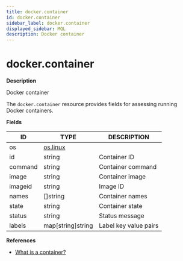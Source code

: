 ```yaml
---
title: docker.container
id: docker.container
sidebar_label: docker.container
displayed_sidebar: MQL
description: Docker container
---
```


# docker.container

**Description**

Docker container

The `docker.container` resource provides fields for assessing running Docker containers.

**Fields**

| ID      | TYPE                    | DESCRIPTION           |
| ------- | ----------------------- | --------------------- |
| os      | [os.linux](os.linux.md) |                       |
| id      | string                  | Container ID          |
| command | string                  | Container command     |
| image   | string                  | Container image       |
| imageid | string                  | Image ID              |
| names   | &#91;&#93;string        | Container names       |
| state   | string                  | Container state       |
| status  | string                  | Status message        |
| labels  | map[string]string       | Label key value pairs |

**References**

- [What is a container?](https://docs.docker.com/guides/walkthroughs/what-is-a-container/)
